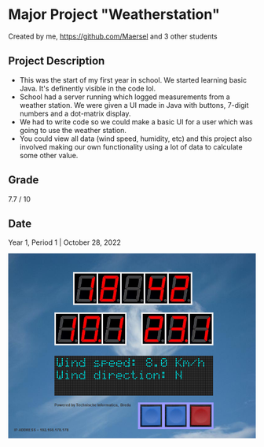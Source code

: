 # Major Project "Weatherstation"
Created by me, https://github.com/Maersel and 3 other students

## Project Description
- This was the start of my first year in school. We started learning basic Java. It's definently visible in the code lol.
- School had a server running which logged measurements from a weather station. We were given a UI made in Java with buttons, 7-digit numbers and a dot-matrix display.
- We had to write code so we could make a basic UI for a user which was going to use the weather station.
- You could view all data (wind speed, humidity, etc) and this project also involved making our own functionality using a lot of data to calculate some other value.

## Grade
7.7 / 10

## Date
Year 1, Period 1 | October 28, 2022

![image](https://github.com/GertieMeneer/TI1.1-ProftaakWeerstation/blob/main/weatherstation.png)
